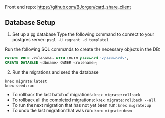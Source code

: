 Front end repo: https://github.com/BJorgen/card_share_client

## Database Setup

1. Set up a pg database
Type the following command to connect to your postgres server:
`psql -U vagrant -d template1`

Run the following SQL commands to create the necessary objects in the DB:

```sql
CREATE ROLE <rolename> WITH LOGIN password '<password>';
CREATE DATABASE <dbname> OWNER <rolename>;
```

2. Run the migrations and seed the database
```
knex migrate:latest
knex seed:run
```

- To rollback the last batch of migrations: `knex migrate:rollback`
- To rollback all the completed migrations: `knex migrate:rollback --all`
- To run the next migration that has not yet been run: `knex migrate:up`
- To undo the last migration that was run: `knex migrate:down`
